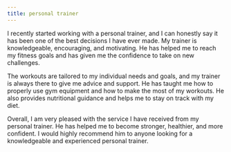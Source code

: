 ```yaml
---
title: personal trainer
---
```


I recently started working with a personal trainer, and I can honestly say it has been one of the best decisions I have ever made. My trainer is knowledgeable, encouraging, and motivating. He has helped me to reach my fitness goals and has given me the confidence to take on new challenges. 

The workouts are tailored to my individual needs and goals, and my trainer is always there to give me advice and support. He has taught me how to properly use gym equipment and how to make the most of my workouts. He also provides nutritional guidance and helps me to stay on track with my diet. 

Overall, I am very pleased with the service I have received from my personal trainer. He has helped me to become stronger, healthier, and more confident. I would highly recommend him to anyone looking for a knowledgeable and experienced personal trainer.